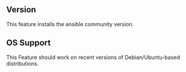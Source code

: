 

## Version

This feature installs the ansible community version.

## OS Support

This Feature should work on recent versions of Debian/Ubuntu-based distributions.
